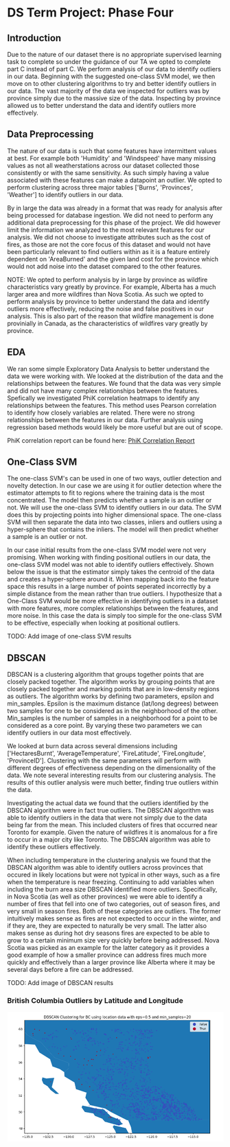 

# DS Term Project: Phase Four

## Introduction
Due to the nature of our dataset there is no appropriate supervised learning task to complete so under the guidance of our TA we opted to complete part C instead of part C. We perform analysis of our data to identify outliers in our data. Beginning with the suggested one-class SVM model, we then move on to other clustering algorithms to try and better identify outliers in our data. The vast majority of the data we inspected for outliers was by province simply due to the massive size of the data. Inspecting by province allowed us to better understand the data and identify outliers more effectively.

## Data Preprocessing
The nature of our data is such that some features have intermittent values at best. For example both 'Humidity' and 'Windspeed' have many missing values as not all weatherstations across our dataset collected those consistently or with the same sensitivity. As such simply having a value associated with these features can make a datapoint an outlier. We opted to perform clustering across three major tables ['Burns', 'Provinces', 'Weather'] to identify outliers in our data. 

By in large the data was already in a format that was ready for analysis after being processed for database ingestion. We did not need to perform any additional data preprocessing for this phase of the project. We did however limit the information we analyzed to the most relevant features for our analysis. We did not choose to investigate attributes such as the cost of fires, as those are not the core focus of this dataset and would not have been particularly relevant to find outliers within as it is a feature entirely dependent on 'AreaBurned' and the given land cost for the province which would not add noise into the dataset compared to the other features.

NOTE: We opted to perform analysis by in large by province as wildfire characteristics vary greatly by province. For example, Alberta has a much larger area and more wildfires than Nova Scotia. As such we opted to perform analysis by province to better understand the data and identify outliers more effectively, reducing the noise and false positives in our analysis. This is also part of the reason that wildfire management is done provinially in Canada, as the characteristics of wildfires vary greatly by province.

## EDA
We ran some simple Exploratory Data Analysis to better understand the data we were working with. We looked at the distribution of the data and the relationships between the features. We found that the data was very simple and did not have many complex relationships between the features. Spefically we investigated PhiK correlation heatmaps to identify any relationships between the features. This method uses Pearson correlation to identify how closely variables are related. There were no strong relationships between the features in our data. Further analysis using regression based methods would likely be more useful but are out of scope.

PhiK correlation report can be found here: [PhiK Correlation Report](./images/phik/)

## One-Class SVM
The one-class SVM's can be used in one of two ways, outlier detection and novelty detection. In our case we are using it for outlier detection where the estimator attempts to fit to regions where the training data is the most concentrated. The model then predicts whether a sample is an outlier or not. We will use the one-class SVM to identify outliers in our data. The SVM does this by projecting points into higher dimensional space. The one-class SVM will then separate the data into two classes, inliers and outliers using a hyper-sphere that contains the inliers. The model will then predict whether a sample is an outlier or not. 

In our case initial results from the one-class SVM model were not very promising. When working with finding positional outliers in our data, the one-class SVM model was not able to identify outliers effectively. Shown below the issue is that the estimator simply takes the centroid of the data and creates a hyper-sphere around it. When mapping back into the feature space this results in a large number of points seperated incorrectly by a simple distance from the mean rather than true outliers. I hypothesize that a One-Class SVM would be more effective in identifying outliers in a dataset with more features, more complex relationships between the features, and more noise. In this case the data is simply too simple for the one-class SVM to be effective, especially when looking at positional outliers.

TODO: Add image of one-class SVM results


## DBSCAN
DBSCAN is a clustering algorithm that groups together points that are closely packed together. The algorithm works by grouping points that are closely packed together and marking points that are in low-density regions as outliers. The algorithm works by defining two parameters, epsilon and min_samples. Epsilon is the maximum distance (lat/long degrees) between two samples for one to be considered as in the neighborhood of the other. Min_samples is the number of samples in a neighborhood for a point to be considered as a core point. By varying these two parameters we can identify outliers in our data most effectively.

We looked at burn data across several dimensions including ['HectaresBurnt', 'AverageTemperature', 'FireLatitude', 'FireLongitude', 'ProvinceID']. Clustering with the same parameters will perform with different degrees of effectiveness depending on the dimensionality of the data. We note several interesting results from our clustering analysis. The results of this outlier analysis were much better, finding true outliers within the data. 

Investigating the actual data we found that the outliers identified by the DBSCAN algorithm were in fact true outliers. The DBSCAN algorithm was able to identify outliers in the data that were not simply due to the data being far from the mean. This included clusters of fires that occurred near Toronto for example. Given the nature of wildfires it is anomalous for a fire to occur in a major city like Toronto. The DBSCAN algorithm was able to identify these outliers effectively.

When including temperature in the clustering analysis we found that the DBSCAN algorithm was able to identify outliers across provinces that occured in likely locations but were not typical in other ways, such as a fire when the temperature is near freezing. Continuing to add variables when including the burn area size DBSCAN identified more outliers. Specifically, in Nova Scotia (as well as other provinces) we were able to identify a number of fires that fell into one of two categories, out of season fires, and very small in season fires. Both of these categories are outliers. The former intuitively makes sense as fires are not expected to occur in the winter, and if they are, they are expected to naturally be very small. The latter also makes sense as during hot dry seasons fires are expected to be able to grow to a certain minimum size very quickly before being addressed. Nova Scotia was picked as an example for the latter category as it provides a good example of how a smaller province can address fires much more quickly and effectively than a larger province like Alberta where it may be several days before a fire can be addressed.

TODO: Add image of DBSCAN results

### British Columbia Outliers by Latitude and Longitude
![BC Outliers](src/machine_learning/images/dbscan/location/eps0.5/min20/BC.png)